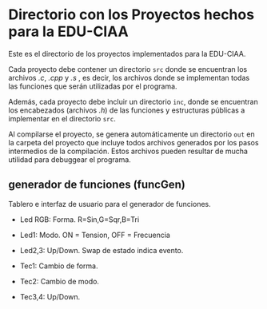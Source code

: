 # Directorio con los Proyectos hechos para la EDU-CIAA

Este es el directorio de los proyectos implementados para la EDU-CIAA.

Cada proyecto debe contener un directorio `src` donde se encuentran los archivos *.c*, *.cpp* y *.s* , es decir, los archivos donde se implementan todas las funciones que serán utilizadas por el programa.

Además, cada proyecto debe incluir un directorio `inc`, donde se encuentran los encabezados (archivos *.h*) de las funciones y estructuras públicas a implementar en el directorio `src`.

Al compilarse el proyecto, se genera automáticamente un directorio `out` en la carpeta del proyecto que incluye todos archivos generados por los pasos intermedios de la compilación. Estos archivos pueden resultar de mucha utilidad para debuggear el programa.

## generador de funciones (funcGen)

Tablero e interfaz de usuario para el generador de funciones.
- Led RGB: Forma. R=Sin,G=Sqr,B=Tri
- Led1: Modo. ON = Tension, OFF = Frecuencia
- Led2,3: Up/Down. Swap de estado indica evento.

- Tec1: Cambio de forma.
- Tec2: Cambio de modo.
- Tec3,4: Up/Down.

